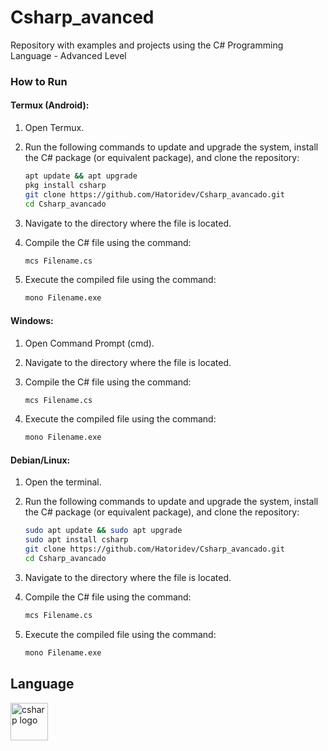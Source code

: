 # Csharp_avanced

Repository with examples and projects using the C# Programming Language - Advanced Level

### How to Run

#### Termux (Android):
1. Open Termux.
2. Run the following commands to update and upgrade the system, install the C# package (or equivalent package), and clone the repository:
   ```bash
   apt update && apt upgrade
   pkg install csharp
   git clone https://github.com/Hatoridev/Csharp_avancado.git
   cd Csharp_avancado
   ```

3. Navigate to the directory where the file is located.
4. Compile the C# file using the command:
   ```bash
   mcs Filename.cs
   ```

5. Execute the compiled file using the command:
   ```bash
   mono Filename.exe
   ```

#### Windows:
1. Open Command Prompt (cmd).
2. Navigate to the directory where the file is located.
3. Compile the C# file using the command:
   ```bash
   mcs Filename.cs
   ```

4. Execute the compiled file using the command:
   ```bash
   mono Filename.exe
   ```

#### Debian/Linux:
1. Open the terminal.
2. Run the following commands to update and upgrade the system, install the C# package (or equivalent package), and clone the repository:
   ```bash
   sudo apt update && sudo apt upgrade
   sudo apt install csharp
   git clone https://github.com/Hatoridev/Csharp_avancado.git
   cd Csharp_avancado
   ```

3. Navigate to the directory where the file is located.
4. Compile the C# file using the command:
   ```bash
   mcs Filename.cs
   ```

5. Execute the compiled file using the command:
   ```bash
   mono Filename.exe
   ```

## Language
<div align="left">
  <img src="https://cdn.jsdelivr.net/gh/devicons/devicon/icons/csharp/csharp-original.svg" height="60" alt="csharp logo"  />
</div>
